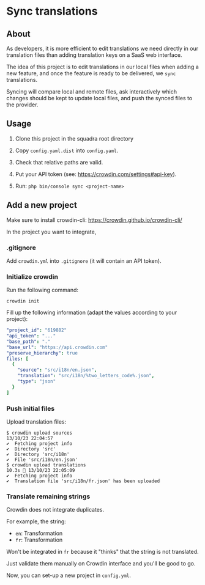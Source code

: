 # Sync translations

## About

As developers, it is more efficient to edit translations we need directly in our translation files than adding
translation keys on a SaaS web interface.

The idea of this project is to edit translations in our local files when adding a new feature, and once the feature is
ready to be delivered, we `sync` translations.

Syncing will compare local and remote files, ask interactively which changes should be kept to update local files, and
push the synced files to the provider.

## Usage

1. Clone this project in the squadra root directory


2. Copy `config.yaml.dist` into `config.yaml`.


3. Check that relative paths are valid.


4. Put your API token (see: https://crowdin.com/settings#api-key).


5. Run: `php bin/console sync <project-name>`

## Add a new project

Make sure to install crowdin-cli: https://crowdin.github.io/crowdin-cli/

In the project you want to integrate,

### .gitignore

Add `crowdin.yml` into `.gitignore` (it will contain an API token).

### Initialize crowdin

Run the following command:

```shell
crowdin init
```

Fill up the following information (adapt the values according to your project):

```yaml
"project_id": "619882"
"api_token": "..."
"base_path": "."
"base_url": "https://api.crowdin.com"
"preserve_hierarchy": true
files: [
  {
    "source": "src/i18n/en.json",
    "translation": "src/i18n/%two_letters_code%.json",
    "type": "json"
  }
]
```

### Push initial files

Upload translation files:

```shell
$ crowdin upload sources                                                          13/10/23 22:04:57
✔️  Fetching project info     
✔️  Directory 'src'
✔️  Directory 'src/i18n'
✔️  File 'src/i18n/en.json'
$ crowdin upload translations                                             10.3s  13/10/23 22:05:09
✔️  Fetching project info     
✔️  Translation file 'src/i18n/fr.json' has been uploaded
```

### Translate remaining strings

Crowdin does not integrate duplicates.

For example, the string:

- `en`: Transformation
- `fr`: Transformation

Won't be integrated in `fr` because it "thinks" that the string is not translated.

Just validate them manually on Crowdin interface and you'll be good to go.

Now, you can set-up a new project in `config.yml`.
